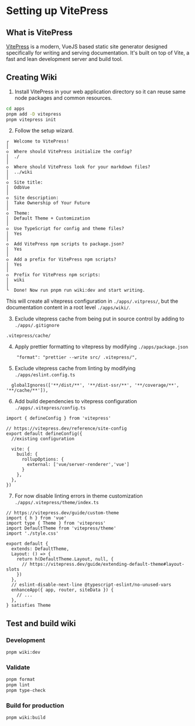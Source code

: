 # Setting up VitePress

## What is VitePress

[VitePress](https://vitepress.dev/) is a modern, VueJS based static site generator designed specifically for writing and serving documentation. It's built on top of Vite, a fast and lean development server and build tool.

## Creating Wiki

1. Install VitePress in your web application directory so it can reuse same node packages and common resources.

```bash
cd apps
pnpm add -D vitepress
pnpm vitepress init
```

2. Follow the setup wizard.

```
┌  Welcome to VitePress!
│
◇  Where should VitePress initialize the config?
│  ./
│
◇  Where should VitePress look for your markdown files?
│  ../wiki
│
◇  Site title:
│  OdbVue
│
◇  Site description:
│  Take Ownership of Your Future
│
◇  Theme:
│  Default Theme + Customization
│
◇  Use TypeScript for config and theme files?
│  Yes
│
◇  Add VitePress npm scripts to package.json?
│  Yes
│
◇  Add a prefix for VitePress npm scripts?
│  Yes
│
◇  Prefix for VitePress npm scripts:
│  wiki
│
└  Done! Now run pnpm run wiki:dev and start writing.
```

This will create all vitepress configuration in `./apps/.vitpress/`, but the documentation content in a root level `./apps/wiki/`.

3. Exclude vitepress cache from being put in source control by adding to `./apps/.gitignore`

```
.vitepress/cache/
```

4. Apply prettier formatting to vitepress by modifying `./apps/package.json`

```
    "format": "prettier --write src/ .vitepress/",
```

5. Exclude vitepress cache from linting by modifying `./apps/eslint.config.ts`

```
  globalIgnores(['**/dist/**', '**/dist-ssr/**', '**/coverage/**', '**/cache/**']),
```

6. Add build dependencies to vitepress configuration `./apps/.vitepress/config.ts`

```ts{7-13}
import { defineConfig } from 'vitepress'

// https://vitepress.dev/reference/site-config
export default defineConfig({
  //existing configuration

  vite: {
    build: {
      rollupOptions: {
        external: ['vue/server-renderer','vue']
      }
    },
  },
})  
```

7. For now disable linting errors in theme customization `./apps/.vitepress/theme/index.ts`

```ts{14}
// https://vitepress.dev/guide/custom-theme
import { h } from 'vue'
import type { Theme } from 'vitepress'
import DefaultTheme from 'vitepress/theme'
import './style.css'

export default {
  extends: DefaultTheme,
  Layout: () => {
    return h(DefaultTheme.Layout, null, {
      // https://vitepress.dev/guide/extending-default-theme#layout-slots
    })
  },
  // eslint-disable-next-line @typescript-eslint/no-unused-vars
  enhanceApp({ app, router, siteData }) {
    // ...
  },
} satisfies Theme
```

## Test and build wiki

### Development

```bash
pnpm wiki:dev
```

### Validate

```bash
pnpm format
pnpm lint
pnpm type-check
```

### Build for production

```bash
pnpm wiki:build
```
